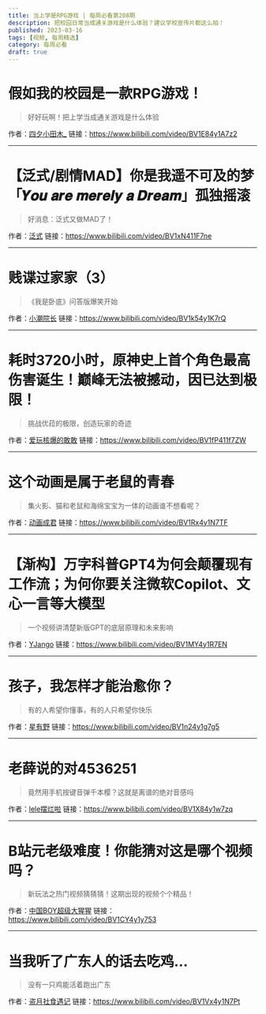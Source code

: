 ```yaml
---
title: 当上学是RPG游戏 | 每周必看第208期
description: 把校园日常当成通关游戏是什么体验？建议学校宣传片都这么拍！
published: 2023-03-16
tags: [视频, 每周精选]
category: 每周必看
draft: true
---
```


# 假如我的校园是一款RPG游戏！
> 好好玩啊！把上学当成通关游戏是什么体验

作者：[四夕小田木_](https://space.bilibili.com/424658638)
链接：https://www.bilibili.com/video/BV1E84y1A7z2

---

# 【泛式/剧情MAD】你是我遥不可及的梦「𝒀𝒐𝒖 𝒂𝒓𝒆 𝒎𝒆𝒓𝒆𝒍𝒚 𝒂 𝑫𝒓𝒆𝒂𝒎」孤独摇滚
> 好消息：泛式又做MAD了！

作者：[泛式](https://space.bilibili.com/63231)
链接：https://www.bilibili.com/video/BV1xN411F7ne

---

# 贱谍过家家（3）
> 《我是卧底》问答版爆笑开始

作者：[小潮院长](https://space.bilibili.com/5970160)
链接：https://www.bilibili.com/video/BV1k54y1K7rQ

---

# 耗时3720小时，原神史上首个角色最高伤害诞生！巅峰无法被撼动，因已达到极限！
> 挑战优菈的极限，创造玩家的奇迹

作者：[爱玩核爆的敢敢](https://space.bilibili.com/496143336)
链接：https://www.bilibili.com/video/BV1fP411f7ZW

---

# 这个动画是属于老鼠的青春
> 集火影、猫和老鼠和海绵宝宝为一体的动画谁不想看呢？

作者：[动画成君](https://space.bilibili.com/472488266)
链接：https://www.bilibili.com/video/BV1Rx4y1N7TF

---

# 【渐构】万字科普GPT4为何会颠覆现有工作流；为何你要关注微软Copilot、文心一言等大模型
> 一个视频讲清楚新版GPT的底层原理和未来影响

作者：[YJango](https://space.bilibili.com/344849038)
链接：https://www.bilibili.com/video/BV1MY4y1R7EN

---

# 孩子，我怎样才能治愈你？
> 有的人希望你懂事，有的人只希望你快乐

作者：[星有野](https://space.bilibili.com/627888730)
链接：https://www.bilibili.com/video/BV1n24y1g7g5

---

# 老薛说的对4536251
> 竟然用手机按键音弹千本樱？这就是离谱的绝对音感吗

作者：[lele摆烂啦](https://space.bilibili.com/1882393712)
链接：https://www.bilibili.com/video/BV1X84y1w7zq

---

# B站元老级难度！你能猜对这是哪个视频吗？
> 新玩法之热门视频猜猜猜！这期出现的视频个个精品！

作者：[中国BOY超级大猩猩](https://space.bilibili.com/562197)
链接：https://www.bilibili.com/video/BV1CY4y1y753

---

# 当我听了广东人的话去吃鸡…
> 没有一只鸡能活着跑出广东

作者：[盗月社食遇记](https://space.bilibili.com/99157282)
链接：https://www.bilibili.com/video/BV1Vx4y1N7Pt


